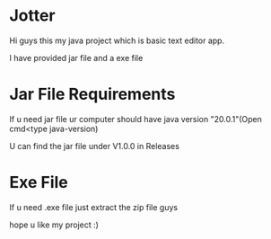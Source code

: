 # Jotter
Hi guys this my java project which is basic text editor app.

I have provided jar file and a exe file 

# Jar File Requirements 

If u need jar file ur computer should have java version "20.0.1"(Open cmd<type java-version)

U can find the jar file under V1.0.0 in Releases

# Exe File

If u need .exe file just extract the zip file guys

hope u like my project :)
